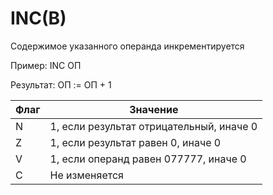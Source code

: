# INC(B)

Содержимое указанного операнда инкрементируется

Пример: INC ОП

Результат: ОП := ОП + 1

| Флаг | Значение                                 |
|------|------------------------------------------|
| N    | 1, если результат отрицательный, иначе 0 |
| Z    | 1, если результат равен 0, иначе 0       |
| V    | 1, если операнд равен 077777, иначе 0    |
| C    | Не изменяется                            |
